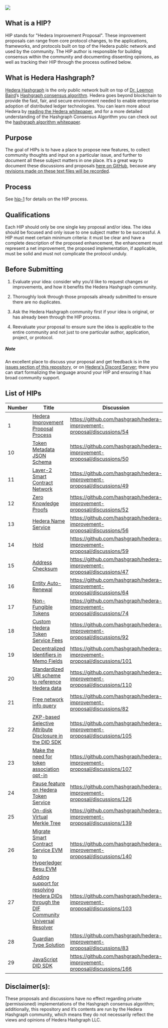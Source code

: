 ![](https://www.hedera.com/logo-capital-hbar-wordmark.jpg)

## What is a HIP?

HIP stands for "Hedera Improvement Proposal". These improvement proposals can range from core protocol changes, to the applications, frameworks, and protocols built on top of the Hedera public network and used by the community. The HIP author is responsible for building consensus within the community and documenting dissenting opinions, as well as tracking their HIP through the process outlined below.

## What is Hedera Hashgraph?

[Hedera Hashgraph](https://hedera.com) is the only public network built on top of [Dr. Leemon Baird](http://www.leemon.com/)’s [Hashgraph consensus algorithm](http://www.leemon.com/papers/2016b.pdf). Hedera goes beyond blockchain to provide the fast, fair, and secure environment needed to enable enterprise adoption of distributed ledger technologies. You can learn more about Hedera by [reading the Hedera whitepaper](https://hedera.com/whitepaper), and for a more detailed understanding of the Hashgraph Consensus Algorithm you can check out the [hashgraph algorithm whitepaper](http://www.leemon.com/papers/2016b.pdf).

## Purpose

The goal of HIPs is to have a place to propose new features, to collect community thoughts and input on a particular issue, and further to document all these subject matters in one place. It’s a great way to document these discussions and proposals [here on GitHub](https://github.com/hashgraph/hedera-improvement-proposal), because any [revisions made on these text files will be recorded](https://github.com/hashgraph/hedera-improvement-proposal/commits/master).

## Process

See [hip-1](HIP/hip-1.md) for details on the HIP process.

## Qualifications

Each HIP should only be one single key proposal and/or idea. The idea should be focused and only issue to one subject matter to be successful. A HIP must meet certain minimum criteria: it must be clear and have a complete description of the proposed enhancement, the enhancement must represent a net improvement, the proposed implementation, if applicable, must be solid and must not complicate the protocol unduly.

## Before Submitting

1. Evaluate your idea: consider why you’d like to request changes or improvements, and how it benefits the Hedera Hashgraph community.

2. Thoroughly look through those proposals already submitted to ensure there are no duplicates.

3. Ask the Hedera Hashgraph community first if your idea is original, or has already been through the HIP process.

4. Reevaluate your proposal to ensure sure the idea is applicable to the entire community and not just to one particular author, application, project, or protocol.

##### Note

An excellent place to discuss your proposal and get feedback is in the [issues section of this repository](https://github.com/hashgraph/hip/issues), or on [Hedera's Discord Server](https://hedera.com/discord); there you can start formalizing the language around your HIP and ensuring it has broad community support.

## List of HIPs

| Number | Title | Discussion | Status |
|---|---|---|---:|
| 1 | [Hedera Improvement Proposal Process](https://github.com/hashgraph/hedera-improvement-proposal/blob/master/HIP/hip-1.md) | https://github.com/hashgraph/hedera-improvement-proposal/discussions/54 | Draft |
| 10 | [Token Metadata JSON Schema](https://github.com/hashgraph/hedera-improvement-proposal/blob/master/HIP/hip-10.md) | https://github.com/hashgraph/hedera-improvement-proposal/discussions/50 | Draft |
| 11 | [Layer-2 Smart Contract Network](https://github.com/hashgraph/hedera-improvement-proposal/blob/master/HIP/hip-11.md) | https://github.com/hashgraph/hedera-improvement-proposal/discussions/49 | Draft |
| 12 | [Zero Knowledge Proofs](https://github.com/hashgraph/hedera-improvement-proposal/blob/master/HIP/hip-12.md) | https://github.com/hashgraph/hedera-improvement-proposal/discussions/52 | Draft |
| 13 | [Hedera Name Service](https://github.com/hashgraph/hedera-improvement-proposal/blob/master/HIP/hip-13.md) | https://github.com/hashgraph/hedera-improvement-proposal/discussions/56 | Draft |
| 14 | [Hold](https://github.com/hashgraph/hedera-improvement-proposal/blob/master/HIP/hip-14.md) | https://github.com/hashgraph/hedera-improvement-proposal/discussions/59 | Draft |
| 15 | [Address Checksum](https://github.com/hashgraph/hedera-improvement-proposal/blob/master/HIP/hip-15.md) | https://github.com/hashgraph/hedera-improvement-proposal/discussions/47 | Final |
| 16 | [Entity Auto-Renewal](https://github.com/hashgraph/hedera-improvement-proposal/blob/master/HIP/hip-16.md) | https://github.com/hashgraph/hedera-improvement-proposal/discussions/64 | Final |
| 17 | [Non-Fungible Tokens](https://github.com/hashgraph/hedera-improvement-proposal/blob/master/HIP/hip-17.md) | https://github.com/hashgraph/hedera-improvement-proposal/discussions/74 | Draft |
| 18 | [Custom Hedera Token Service Fees](https://github.com/hashgraph/hedera-improvement-proposal/blob/master/HIP/hip-18.md) | https://github.com/hashgraph/hedera-improvement-proposal/discussions/92 | Draft |
| 19 | [Decentralized Identifiers in Memo Fields](https://github.com/hashgraph/hedera-improvement-proposal/blob/master/HIP/hip-19.md) | https://github.com/hashgraph/hedera-improvement-proposal/discussions/101 | Draft |
| 20 | [Standardized URI scheme to reference Hedera data](https://github.com/hashgraph/hedera-improvement-proposal/blob/master/HIP/hip-20.md) | https://github.com/hashgraph/hedera-improvement-proposal/discussions/110 | Draft |
| 21 | [Free network info query](https://github.com/hashgraph/hedera-improvement-proposal/blob/master/HIP/hip-21.md) | https://github.com/hashgraph/hedera-improvement-proposal/discussions/82 | Draft |
| 22 | [ZKP-based Selective Attribute Disclosure in the DID SDK](https://github.com/hashgraph/hedera-improvement-proposal/blob/master/HIP/hip-22.md) | https://github.com/hashgraph/hedera-improvement-proposal/discussions/105 | Draft |
| 23 | [Make the need for token association opt-in](https://github.com/hashgraph/hedera-improvement-proposal/blob/master/HIP/hip-23.md) | https://github.com/hashgraph/hedera-improvement-proposal/discussions/107 | Draft |
| 24 | [Pause feature on Hedera Token Service](https://github.com/hashgraph/hedera-improvement-proposal/blob/master/HIP/hip-24.md) | https://github.com/hashgraph/hedera-improvement-proposal/discussions/126 | Draft |
| 25 | [On-disk Virtual Merkle Tree](https://github.com/hashgraph/hedera-improvement-proposal/blob/master/HIP/hip-25.md) | https://github.com/hashgraph/hedera-improvement-proposal/discussions/139 | Draft |
| 26 | [Migrate Smart Contract Service EVM to Hyperledger Besu EVM](https://github.com/hashgraph/hedera-improvement-proposal/blob/master/HIP/hip-26.md) | https://github.com/hashgraph/hedera-improvement-proposal/discussions/140 | Draft |
| 27 | [Adding support for resolving Hedera DIDs through the DIF Community Universal Resolver](https://github.com/hashgraph/hedera-improvement-proposal/blob/master/HIP/hip-27.md) | https://github.com/hashgraph/hedera-improvement-proposal/discussions/103 | Draft |
| 28 | [Guardian Type Solution](https://github.com/hashgraph/hedera-improvement-proposal/blob/master/HIP/hip-28.md) | https://github.com/hashgraph/hedera-improvement-proposal/discussions/83 | Draft |
| 29 | [JavaScript DID SDK](https://github.com/hashgraph/hedera-improvement-proposal/blob/master/HIP/hip-29.md) | https://github.com/hashgraph/hedera-improvement-proposal/discussions/166 | Draft |

## Disclaimer(s):

These proposals and discussions have no effect regarding private (permissioned) implementations of the Hashgraph consensus algorithm; additionally, this repository and it’s contents are run by the Hedera Hashgraph community, which means they do not necessarily reflect the views and opinions of Hedera Hashgraph LLC.
